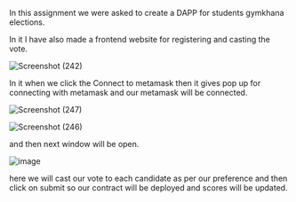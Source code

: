 In this assignment we were asked to create a DAPP for students gymkhana elections.

In it I have also made a frontend website for registering and casting the vote.

![Screenshot (242)](https://github.com/pushpdeep07/students-gymkhana/assets/130915214/cb093d35-5833-4c73-9c40-c3359b45b45b)

In it when we click the Connect to metamask then it gives pop up for connecting with metamask and our metamask will be connected.

![Screenshot (247)](https://github.com/pushpdeep07/students-gymkhana/assets/130915214/d9cb91cb-c7a3-4fdc-a140-bfdbd80a0564)

![Screenshot (246)](https://github.com/pushpdeep07/students-gymkhana/assets/130915214/5dedcf78-753e-4604-b891-0a48d5ddb243)

and then next window will be open.

![image](https://github.com/pushpdeep07/students-gymkhana/assets/130915214/48eabbe2-9a9f-4d28-8398-a618b3301afd)

here we will cast our vote to each candidate as per our preference and then click on submit so our contract will be deployed and scores will be updated.





